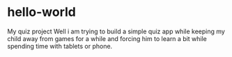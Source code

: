 # hello-world
My quiz project
Well i am trying to build a simple quiz app while keeping my child away from games for a while and forcing him to learn a bit while spending time with tablets or phone.
